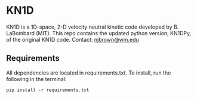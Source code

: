 # KN1D
KN1D is a 1D-space, 2-D velocity neutral kinetic code developed by B. LaBombard (MIT).
This repo contains the updated python version, KN1DPy, of the original KN1D code.
Contact: njbrown@wm.edu

## Requirements
All dependencies are located in requirements.txt. To install, run the following in the terminal:
```
pip install -r requirements.txt
```
